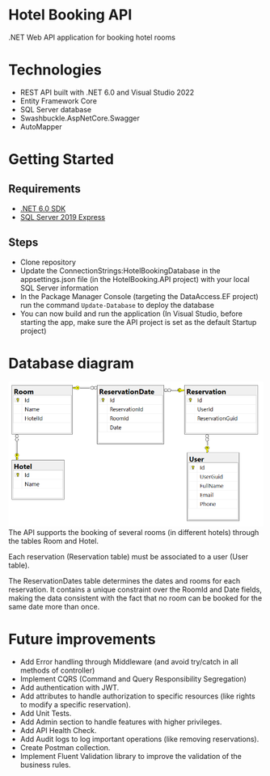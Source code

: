 # Hotel Booking API
.NET Web API application for booking hotel rooms

# Technologies
- REST API built with .NET 6.0 and Visual Studio 2022
- Entity Framework Core 
- SQL Server database
- Swashbuckle.AspNetCore.Swagger
- AutoMapper

# Getting Started
## Requirements
- [.NET 6.0 SDK](https://dotnet.microsoft.com/en-us/download/dotnet/6.0)
- [SQL Server 2019 Express](https://www.microsoft.com/en-us/sql-server/sql-server-downloads)

## Steps
- Clone repository
- Update the ConnectionStrings:HotelBookingDatabase in the appsettings.json file (in the HotelBooking.API project) with your local SQL Server information
- In the Package Manager Console (targeting the DataAccess.EF project) run the command ``Update-Database`` to deploy the database
- You can now build and run the application (In Visual Studio, before starting the app, make sure the API project is set as the default Startup project) 

# Database diagram

<img src="Documentation/DB_Diagram.PNG" alt="Database Diagram" width="600"/><br>
The API supports the booking of several rooms (in different hotels) through the tables Room and Hotel.

Each reservation (Reservation table) must be associated to a user (User table).

The ReservationDates table determines the dates and rooms for each reservation. It contains a unique constraint over the RoomId and Date fields, making the data consistent with the fact that no room can be booked for the same date more than once.

# Future improvements
- Add Error handling through Middleware (and avoid try/catch in all methods of controller)
- Implement CQRS (Command and Query Responsibility Segregation)
- Add authentication with JWT.
- Add attributes to handle authorization to specific resources (like rights to modify a specific reservation).
- Add Unit Tests.
- Add Admin section to handle features with higher privileges.
- Add API Health Check.
- Add Audit logs to log important operations (like removing reservations).
- Create Postman collection.
- Implement Fluent Validation library to improve the validation of the business rules.

